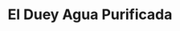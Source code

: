 ---
title: "El Duey Agua Purificada"
url: /villa-altagracia/el-duey-agua-purificada/
shop: Allgemein
---